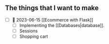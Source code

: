 ## The things that I want to make
- [ ] 🛫 2023-06-15 [[Ecommerce with Flask]]
    - [ ] Implementing the [[Databases|database]].
    - [ ] Sessions
    - [ ] Shopping cart